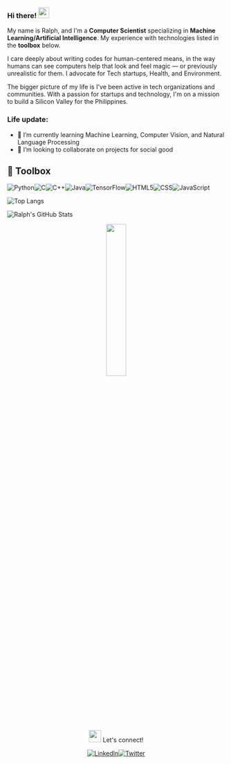 ### Hi there! <img src = "https://raw.githubusercontent.com/MartinHeinz/MartinHeinz/master/wave.gif" width = 25px>

My name is Ralph, and I'm a **Computer Scientist** specializing in **Machine Learning/Artificial Intelligence**. My experience with technologies listed in the **toolbox** below.

I care deeply about writing codes for human-centered means, in the way humans can see computers help that look and feel magic — or previously unrealistic for them. I advocate for Tech startups, Health, and Environment.

The bigger picture of my life is I've been active in tech organizations and communities. With a passion for startups and technology, I'm on a mission to build a Silicon Valley for the Philippines.

### Life update:
- 🌱 I’m currently learning Machine Learning, Computer Vision, and Natural Language Processing 
- 👥 I’m looking to collaborate on projects for social good 

## 🧰 Toolbox

![Python](https://img.icons8.com/color/48/000000/python.png)![C](https://img.icons8.com/color/48/000000/c-programming.png)![C++](https://img.icons8.com/color/48/000000/c-plus-plus-logo.png)![Java](https://img.icons8.com/color/50/000000/java-coffee-cup-logo.png)![TensorFlow](https://img.icons8.com/color/48/000000/tensorflow.png)![HTML5](https://img.icons8.com/color/48/000000/html-5.png)![CSS](https://img.icons8.com/color/48/000000/css3.png)![JavaScript](https://img.icons8.com/color/48/000000/javascript.png)

![Top Langs](https://github-readme-stats.vercel.app/api/top-langs/?username=ralphcajipe&layout=compact&theme=highcontrast)

![Ralph's GitHub Stats](https://github-readme-stats.vercel.app/api?username=ralphcajipe&show_icons=true&theme=highcontrast)

<div align='center'>
<img width ='30%' height = '30%'  src='https://cdn.pixabay.com/photo/2018/09/24/08/31/pixel-cells-3699334_1280.png'/>
</div>

 <div align='center'>
<img src='https://raw.githubusercontent.com/ShahriarShafin/ShahriarShafin/main/Assets/handshake.gif' width= 28px> Let's connect! 

[![LinkedIn](https://img.shields.io/badge/linkedin-%230077B5.svg?&style=for-the-badge&logo=linkedin&logoColor=white)](https://linkedin.com/in/ralphcajipe)[![Twitter](https://img.shields.io/badge/twitter-%231DA1F2.svg?&style=for-the-badge&logo=twitter&logoColor=white)](https://twitter.com/ralf_on_ai) 
</div>

